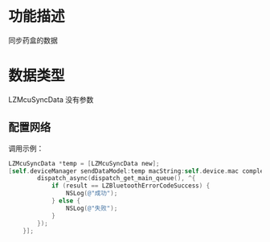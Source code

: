 <a name="739DD"></a>
# 功能描述
同步药盒的数据

<a name="Vllul"></a>
# 数据类型
LZMcuSyncData 没有参数


<a name="NCJAa"></a>
## 配置网络

调用示例：
```objectivec
LZMcuSyncData *temp = [LZMcuSyncData new];
[self.deviceManager sendDataModel:temp macString:self.device.mac completion:^(LZBluetoothErrorCode result, id resp) {
        dispatch_async(dispatch_get_main_queue(), ^{
            if (result == LZBluetoothErrorCodeSuccess) {
                NSLog(@"成功");
            } else {
                NSLog(@"失败");
            }
        });
    }];
```

